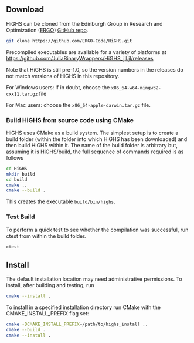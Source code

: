 ## Download 

HiGHS can be cloned from the Edinburgh Group in Research and Optimization ([ERGO](https://www.maths.ed.ac.uk/ERGO/)) [GitHub repo](https://www.github.com/ERGO-COde/HiGHS).

``` bash
git clone https://github.com/ERGO-Code/HiGHS.git
```

Precompiled executables are available for a variety of platforms at https://github.com/JuliaBinaryWrappers/HiGHS_jll.jl/releases

Note that HiGHS is still pre-1.0, so the version numbers in the releases do not match versions of HiGHS in this repository.

For Windows users: if in doubt, choose the `x86_64-w64-mingw32-cxx11.tar.gz` file

For Mac users: choose the `x86_64-apple-darwin.tar.gz` file.
### Build HiGHS from source code using CMake

HiGHS uses CMake as a build system. The simplest setup is to create a build folder (within the folder into which HiGHS has been downloaded) and then build HiGHS within it. The name of the build folder is arbitrary but, assuming it is HiGHS/build, the full sequence of commands required is as follows

``` bash
cd HiGHS
mkdir build
cd build
cmake ..
cmake --build . 
```

This creates the executable `build/bin/highs`.

### Test Build

To perform a quick test to see whether the compilation was successful, run ctest from within the build folder.

``` bash
ctest 
```

## Install 

The default installation location may need administrative permissions. To install, after building and testing, run 

``` bash
cmake --install . 
```

To install in a specified installation directory run CMake with the CMAKE_INSTALL_PREFIX flag set: 

``` bash
cmake -DCMAKE_INSTALL_PREFIX=/path/to/highs_install ..
cmake --build .
cmake --install . 
```
